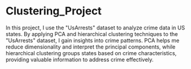 # Clustering_Project
In this project, I use the "UsArrests" dataset to analyze crime data in US states. By applying PCA and hierarchical clustering techniques to the "UsArrests" dataset, I gain insights into crime patterns. PCA helps me reduce dimensionality and interpret the principal components, while hierarchical clustering groups states based on crime characteristics, providing valuable information to address crime effectively.

